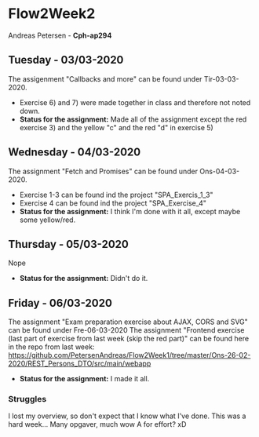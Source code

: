 # Flow2Week2
Andreas Petersen - **Cph-ap294**

## Tuesday - 03/03-2020
The assigenment "Callbacks and more" can be found under Tir-03-03-2020.
- Exercise 6) and 7) were made together in class and therefore not noted down.
- **Status for the assignment:** Made all of the assignment except the red exercise 3) and the yellow "c" and the red "d" in exercise 5)

## Wednesday - 04/03-2020
The assignment "Fetch and Promises" can be found under Ons-04-03-2020.
- Exercise 1-3 can be found ind the project "SPA_Exercis_1_3"
- Exercise 4 can be found ind the project "SPA_Exercise_4"
- **Status for the assignment:** I think I'm done with it all, except maybe some yellow/red.

## Thursday - 05/03-2020
Nope
- **Status for the assignment:** Didn't do it.

## Friday - 06/03-2020
The assignment "Exam preparation exercise about AJAX, CORS and SVG" can be found under Fre-06-03-2020
The assignment "Frontend exercise (last part of exercise from last week (skip the red part)" can be found here in the repo from last week:
https://github.com/PetersenAndreas/Flow2Week1/tree/master/Ons-26-02-2020/REST_Persons_DTO/src/main/webapp
- **Status for the assignment:** I made it all.

### Struggles
I lost my overview, so don't expect that I know what I've done.
This was a hard week... Many opgaver, much wow
A for effort? xD

